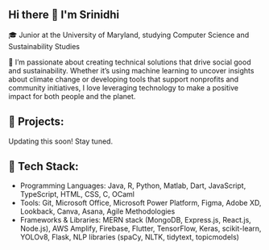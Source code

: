 ## Hi there 👋 I'm Srinidhi

🎓 Junior at the University of Maryland, studying Computer Science and Sustainability Studies

🌱 I’m passionate about creating technical solutions that drive social good and sustainability. Whether it’s using machine learning to uncover insights about climate change or developing tools that support nonprofits and community initiatives, I love leveraging technology to make a positive impact for both people and the planet.

## 🔭 Projects:
Updating this soon! Stay tuned.

## 🔨 Tech Stack:
- Programming Languages: Java, R, Python, Matlab, Dart, JavaScript, TypeScript, HTML, CSS, C, OCaml
- Tools: Git, Microsoft Office, Microsoft Power Platform, Figma, Adobe XD, Lookback, Canva, Asana, Agile Methodologies
- Frameworks & Libraries: MERN stack (MongoDB, Express.js, React.js, Node.js), AWS Amplify, Firebase, Flutter, TensorFlow, Keras, scikit-learn, YOLOv8, Flask, NLP libraries (spaCy, NLTK, tidytext, topicmodels)
  
<!--
**sgubba1/sgubba1** is a ✨ _special_ ✨ repository because its `README.md` (this file) appears on your GitHub profile.

Here are some ideas to get you started:

- 🔭 I’m currently working on ...
- 🌱 I’m currently learning ...
- 👯 I’m looking to collaborate on ...
- 🤔 I’m looking for help with ...
- 💬 Ask me about ...
- 📫 How to reach me: ...
- 😄 Pronouns: ...
- ⚡ Fun fact: ...
-->
